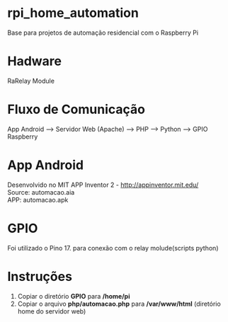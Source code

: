 # rpi_home_automation
Base para projetos de automação residencial com o Raspberry Pi
# Hadware
RaRelay Module
# Fluxo de Comunicação
App Android --> Servidor Web (Apache) --> PHP --> Python --> GPIO Raspberry
# App Android
Desenvolvido no MIT APP Inventor 2 - http://appinventor.mit.edu/</br>
Source: automacao.aia </br>
APP: automacao.apk</br>
# GPIO
Foi utilizado o Pino 17. para conexão com o relay molude(scripts python)</br>
# Instruções
1. Copiar o diretório <b>GPIO</b> para <b>/home/pi</b></br>
2. Copiar o arquivo <b>php/automacao.php</b> para <b>/var/www/html</b> (diretório home do servidor web)
